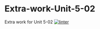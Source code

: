 # Extra-work-Unit-5-02
Extra work for Unit 5-02
[![linter](https://github.com/Tairah/Extra-work-Unit-5-02/workflows/linter/badge.svg)](https://github.com/marketplace/actions/super-linter)
